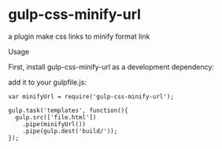gulp-css-minify-url
===================

a plugin make css links to minify format link

Usage

First, install gulp-css-minify-url as a development dependency:

add it to your gulpfile.js:
```
var minifyUrl = require('gulp-css-minify-url');

gulp.task('templates', function(){
  gulp.src(['file.html'])
    .pipe(minifyUrl())
    .pipe(gulp.dest('build/'));
});
```

